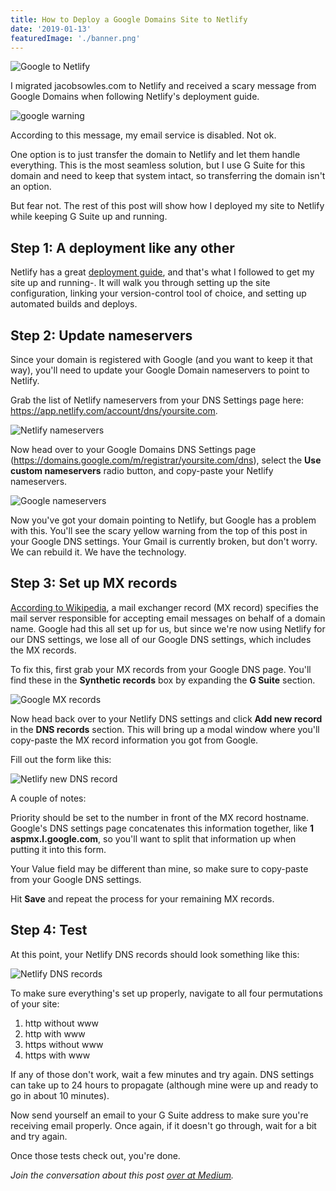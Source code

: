 ```yaml
---
title: How to Deploy a Google Domains Site to Netlify
date: '2019-01-13'
featuredImage: './banner.png'
---
```


![Google to Netlify](./banner.png)

I migrated jacobsowles.com to Netlify and received a scary message from Google Domains when following Netlify's deployment guide.

![google warning](./google-warning.png)

According to this message, my email service is disabled. Not ok.

One option is to just transfer the domain to Netlify and let them handle everything. This is the most seamless solution, but I use G Suite for this domain and need to keep that system intact, so transferring the domain isn't an option.

But fear not. The rest of this post will show how I deployed my site to Netlify while keeping G Suite up and running.

## Step 1: A deployment like any other

Netlify has a great [deployment guide](https://www.netlify.com/blog/2016/09/29/a-step-by-step-guide-deploying-on-netlify/ 'Netlify deployment guide'), and that's what I followed to get my site up and running-. It will walk you through setting up the site configuration, linking your version-control tool of choice, and setting up automated builds and deploys.

## Step 2: Update nameservers

Since your domain is registered with Google (and you want to keep it that way), you'll need to update your Google Domain nameservers to point to Netlify.

Grab the list of Netlify nameservers from your DNS Settings page here: https://app.netlify.com/account/dns/yoursite.com.

![Netlify nameservers](./netlify-nameservers.png)

Now head over to your Google Domains DNS Settings page (https://domains.google.com/m/registrar/yoursite.com/dns), select the **Use custom nameservers** radio button, and copy-paste your Netlify nameservers.

![Google nameservers](./google-nameservers.png)

Now you've got your domain pointing to Netlify, but Google has a problem with this. You'll see the scary yellow warning from the top of this post in your Google DNS settings. Your Gmail is currently broken, but don't worry. We can rebuild it. We have the technology.

## Step 3: Set up MX records

[According to Wikipedia](https://en.wikipedia.org/wiki/MX_record 'Wikipedia - MX Record'), a mail exchanger record (MX record) specifies the mail server responsible for accepting email messages on behalf of a domain name. Google had this all set up for us, but since we're now using Netlify for our DNS settings, we lose all of our Google DNS settings, which includes the MX records.

To fix this, first grab your MX records from your Google DNS page. You'll find these in the **Synthetic records** box by expanding the **G Suite** section.

![Google MX records](./google-mx-records.png)

Now head back over to your Netlify DNS settings and click **Add new record** in the **DNS records** section. This will bring up a modal window where you'll copy-paste the MX record information you got from Google.

Fill out the form like this:

![Netlify new DNS record](./netlify-new-dns-record.png)

A couple of notes:

Priority should be set to the number in front of the MX record hostname. Google's DNS settings page concatenates this information together, like **1 aspmx.l.google.com**, so you'll want to split that information up when putting it into this form.

Your Value field may be different than mine, so make sure to copy-paste from your Google DNS settings.

Hit **Save** and repeat the process for your remaining MX records.

## Step 4: Test

At this point, your Netlify DNS records should look something like this:

![Netlify DNS records](./netlify-dns-records.png)

To make sure everything's set up properly, navigate to all four permutations of your site:

1. http without www
2. http with www
3. https without www
4. https with www

If any of those don't work, wait a few minutes and try again. DNS settings can take up to 24 hours to propagate (although mine were up and ready to go in about 10 minutes).

Now send yourself an email to your G Suite address to make sure you're receiving email properly. Once again, if it doesn't go through, wait for a bit and try again.

Once those tests check out, you're done.

_Join the conversation about this post [over at Medium](https://medium.com/@jacobsowles/how-to-deploy-a-google-domains-site-to-netlify-c62793d8c95e 'Medium - How to Deploy a Google Domains Site to Netlify')._
